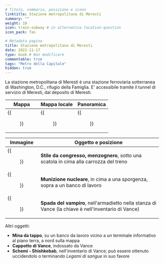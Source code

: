 ```yaml
---
# Titolo, sommario, posizione e icona
linktitle: Stazione metropolitana di Meresti
summary: ""
weight: 10
icon: train-subway # in alternativa location-question
icon_pack: fas

# Metadata pagina
title: Stazione metropolitana di Meresti
date: 2022-11-17
type: book # Non modificare
commentable: true
tags: "Metro della Capitale"
hidden: true
---
```




La stazione metropolitana di Meresti è una stazione ferroviaria sotterranea di Washington, D.C., rifugio della Famiglia. E' accessibile tramite il tunnel di servizio di Meresti,  dal deposito di Meresti.

| Mappa | Mappa locale | Panoramica |
| ----- | ------------ | ---------- |
| {{<figure src="Meresti_Trainyard_loc.webp">}}  | {{<figure src="Meresti_Metro_Station_loc.webp">}}  | {{<figure src="Meresti_Metro_Station.webp">}}  |

| Immagine                                  | Oggetto e posizione                                                                                 |
| ----------------------------------------- | --------------------------------------------------------------------------------------------------- |
| {{<figure src="FO3_LCS_Meresti.webp">}}                 | **Stile da congresso, menzognero**, sotto una scatola in cima alla carrozza del treno               |
| {{<figure src="Mini_nuke_Meresti_Metro_Station.webp">}} | **Munizione nucleare**, in cima a una sporgenza, sopra a un  banco di lavoro                        |
| {{<figure src="Vampire's_Edge.webp">}}                  | **Spada del vampiro**, nell'armadietto nella stanza di Vance (la chiave è nell'inventario di Vance) |


Altri oggetti:
- **Mina da tappo**, su un banco da lavoro vicino a un terminale informativo al piano terra, a nord sulla mappa
- **Cappotto di Vance**, indossato da Vance
- **Schemi - Shishkebab**, nell'inventario di Vance; può essere ottenuto uccidendolo o terminando *Legami di sangue* in suo favore